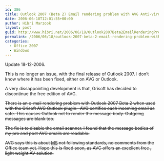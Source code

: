 ```yaml
---
id: 386
title: Outlook 2007 (Beta 2) Email rendering problem with AVG Anti-virus
date: 2006-06-18T12:01:55+00:00
author: Hibri Marzook
layout: post
guid: http://www.hibri.net/2006/06/18/Outlook2007Beta2EmailRenderingProblemWithAVGAntivirus.aspx
permalink: /2006/06/18/outlook-2007-beta-2-email-rendering-problem-with-avg-anti-virus/
categories:
  - Office 2007
  - Windows
---
```

Update 18-12-2006.

This is no longer an issue, with the final release of Outlook 2007. I don&#8217;t know where it has been fixed, either on AVG or Outlook. 

A very dissappointing development is that, Grisoft has decided to discontinue the free edition of AVG.

<strike>There is an e-mail rendering problem with Outlook 2007 Beta 2 when used with the Grisoft AVG Outlook plugin.&nbsp; AVG certifies each incoming email as safe. This causes Outlook not to render the message body. Outgoing messages are blank too.</strike>

<strike>The fix is to disable the email scanner. I found that the message bodies of my pre and post AVG emails are readable.</strike>

<strike>AVG says this is about </strike>[<strike>MS</strike>](http://forum.grisoft.cz/freeforum/read.php?3,69472,page=1,backpage=3,sv=)<strike> not following standards, no comments from the Office team yet. Hope this is fixed soon, as AVG offers an excellent free , light weight AV solution.</strike>